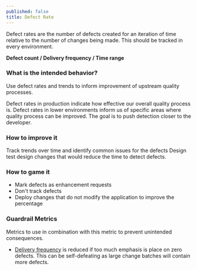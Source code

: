 ```yaml
---
published: false
title: Defect Rate
---
```


Defect rates are the number of defects created for an iteration of time relative to the number of changes being made.
This should be tracked in every environment.

<b>Defect count / Delivery frequency / Time range</b>

### What is the intended behavior?

Use defect rates and trends to inform improvement of upstream quality processes.

Defect rates in production indicate how effective our overall quality process is. Defect rates in lower environments inform us of
specific areas where quality process can be improved. The goal is to push detection closer to the developer.

### How to improve it

Track trends over time and identify common issues for the defects Design test design changes that would reduce the time
to detect defects.

### How to game it

- Mark defects as enhancement requests
- Don't track defects
- Deploy changes that do not modify the application to improve the percentage

### Guardrail Metrics

Metrics to use in combination with this metric to prevent unintended consequences.

- [Delivery frequency](./release-frequency.html) is reduced if too much emphasis is place on zero defects. This can be
  self-defeating as large change batches will contain more defects.
